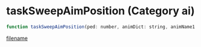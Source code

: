 # taskSweepAimPosition (Category ai)

```js
function taskSweepAimPosition(ped: number, animDict: string, animName1: string, animName2: string, animName3: string, timeout: number, X: number, Y: number, Z: number, unk: number, flag: number): void
```

[filename](taskSweepAimPosition_m.md ':include')
